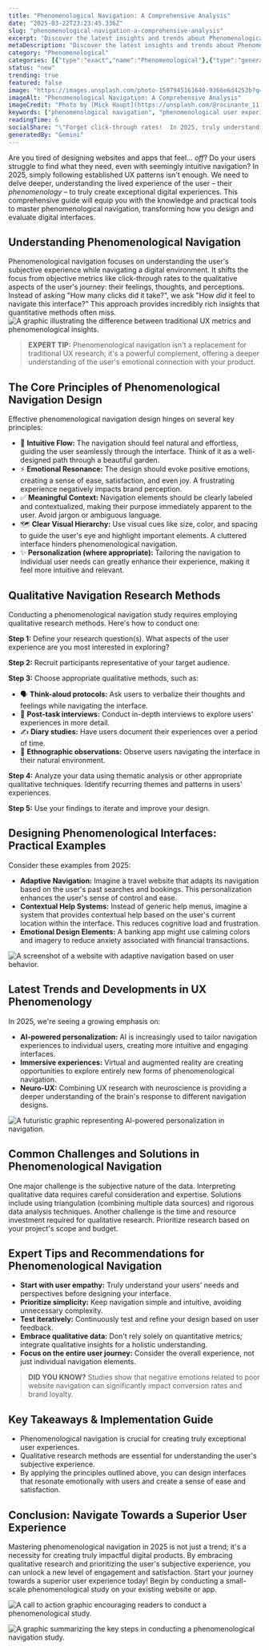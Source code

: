 ```yaml
---
title: "Phenomenological Navigation: A Comprehensive Analysis"
date: "2025-03-22T23:23:45.336Z"
slug: "phenomenological-navigation-a-comprehensive-analysis"
excerpt: "Discover the latest insights and trends about Phenomenological Navigation. This comprehensive guide covers everything you need to know about Phenomenological Navigation in 2025."
metaDescription: "Discover the latest insights and trends about Phenomenological Navigation. This comprehensive guide covers everything you need to know about Phenomenologic..."
category: "Phenomenological"
categories: [{"type":"exact","name":"Phenomenological"},{"type":"general","name":"Human-Computer Interaction"},{"type":"medium","name":"User Experience Design"},{"type":"specific","name":"Interactive Systems"},{"type":"niche","name":"Cognitive Mapping"}]
status: "new"
trending: true
featured: false
image: "https://images.unsplash.com/photo-1597945161640-9366e6d4253b?q=85&w=1200&fit=max&fm=webp&auto=compress"
imageAlt: "Phenomenological Navigation: A Comprehensive Analysis"
imageCredit: "Photo by [Mick Haupt](https://unsplash.com/@rocinante_11) on Unsplash"
keywords: ["phenomenological navigation", "phenomenological user experience", "UX phenomenology", "qualitative navigation research", "user experience phenomenology", "designing phenomenological interfaces", "phenomenological navigation design principles", "improve website navigation phenomenology", "best practices phenomenological navigation", "how to conduct phenomenological navigation study"]
readingTime: 6
socialShare: "\"Forget click-through rates!  In 2025, truly understanding the feeling of your website navigation is the key to unlocking exceptional user experiences.\""
generatedBy: "Gemini"
---
```




Are you tired of designing websites and apps that feel… *off*?  Do your users struggle to find what they need, even with seemingly intuitive navigation?  In 2025, simply following established UX patterns isn't enough.  We need to delve deeper, understanding the lived experience of the user – their *phenomenology* – to truly create exceptional digital experiences. This comprehensive guide will equip you with the knowledge and practical tools to master phenomenological navigation, transforming how you design and evaluate digital interfaces.

## Understanding Phenomenological Navigation

Phenomenological navigation focuses on understanding the user's subjective experience while navigating a digital environment. It shifts the focus from objective metrics like click-through rates to the qualitative aspects of the user's journey: their feelings, thoughts, and perceptions.  Instead of asking "How many clicks did it take?", we ask "How *did* it feel to navigate this interface?" This approach provides incredibly rich insights that quantitative methods often miss.  ![A graphic illustrating the difference between traditional UX metrics and phenomenological insights.](https://images.unsplash.com/photo-1597945161640-9366e6d4253b?q=85&w=1200&fit=max&fm=webp&auto=compress)

> **EXPERT TIP:**  Phenomenological navigation isn't a replacement for traditional UX research; it's a powerful complement, offering a deeper understanding of the user's emotional connection with your product.

##  The Core Principles of Phenomenological Navigation Design

Effective phenomenological navigation design hinges on several key principles:

* 🔑 **Intuitive Flow:** The navigation should feel natural and effortless, guiding the user seamlessly through the interface.  Think of it as a well-designed path through a beautiful garden.
* ⚡ **Emotional Resonance:**  The design should evoke positive emotions, creating a sense of ease, satisfaction, and even joy.  A frustrating experience negatively impacts brand perception.
* ✅ **Meaningful Context:**  Navigation elements should be clearly labeled and contextualized, making their purpose immediately apparent to the user.  Avoid jargon or ambiguous language.
* 🗺️ **Clear Visual Hierarchy:**  Use visual cues like size, color, and spacing to guide the user's eye and highlight important elements.  A cluttered interface hinders phenomenological navigation.
* ✨ **Personalization (where appropriate):**  Tailoring the navigation to individual user needs can greatly enhance their experience, making it feel more intuitive and relevant.

## Qualitative Navigation Research Methods

Conducting a phenomenological navigation study requires employing qualitative research methods. Here's how to conduct one:

**Step 1:** Define your research question(s). What aspects of the user experience are you most interested in exploring?

**Step 2:** Recruit participants representative of your target audience.

**Step 3:** Choose appropriate qualitative methods, such as:

* 🗣️ **Think-aloud protocols:** Ask users to verbalize their thoughts and feelings while navigating the interface.
* 📝 **Post-task interviews:** Conduct in-depth interviews to explore users' experiences in more detail.
* ✍️ **Diary studies:** Have users document their experiences over a period of time.
* 🎥 **Ethnographic observations:** Observe users navigating the interface in their natural environment.

**Step 4:** Analyze your data using thematic analysis or other appropriate qualitative techniques. Identify recurring themes and patterns in users' experiences.

**Step 5:**  Use your findings to iterate and improve your design.

## Designing Phenomenological Interfaces: Practical Examples

Consider these examples from 2025:

* **Adaptive Navigation:**  Imagine a travel website that adapts its navigation based on the user's past searches and bookings. This personalization enhances the user's sense of control and ease.
* **Contextual Help Systems:**  Instead of generic help menus, imagine a system that provides contextual help based on the user's current location within the interface. This reduces cognitive load and frustration.
* **Emotional Design Elements:** A banking app might use calming colors and imagery to reduce anxiety associated with financial transactions.

![A screenshot of a website with adaptive navigation based on user behavior.](https://images.unsplash.com/photo-1574687175185-2ae934728bd8?q=85&w=1200&fit=max&fm=webp&auto=compress)

##  Latest Trends and Developments in UX Phenomenology

In 2025, we're seeing a growing emphasis on:

* **AI-powered personalization:** AI is increasingly used to tailor navigation experiences to individual users, creating more intuitive and engaging interfaces.
* **Immersive experiences:** Virtual and augmented reality are creating opportunities to explore entirely new forms of phenomenological navigation.
* **Neuro-UX:**  Combining UX research with neuroscience is providing a deeper understanding of the brain's response to different navigation designs.

![A futuristic graphic representing AI-powered personalization in navigation.](https://images.unsplash.com/photo-1579847665644-0f486cb58b1b?q=85&w=1200&fit=max&fm=webp&auto=compress)

## Common Challenges and Solutions in Phenomenological Navigation

One major challenge is the subjective nature of the data.  Interpreting qualitative data requires careful consideration and expertise.  Solutions include using triangulation (combining multiple data sources) and rigorous data analysis techniques.  Another challenge is the time and resource investment required for qualitative research.  Prioritize research based on your project's scope and budget.

## Expert Tips and Recommendations for Phenomenological Navigation

*  **Start with user empathy:**  Truly understand your users' needs and perspectives before designing your interface.
*  **Prioritize simplicity:**  Keep navigation simple and intuitive, avoiding unnecessary complexity.
*  **Test iteratively:**  Continuously test and refine your design based on user feedback.
*  **Embrace qualitative data:**  Don't rely solely on quantitative metrics; integrate qualitative insights for a holistic understanding.
*  **Focus on the entire user journey:**  Consider the overall experience, not just individual navigation elements.

> **DID YOU KNOW?**  Studies show that negative emotions related to poor website navigation can significantly impact conversion rates and brand loyalty.

## Key Takeaways & Implementation Guide

* Phenomenological navigation is crucial for creating truly exceptional user experiences.
* Qualitative research methods are essential for understanding the user's subjective experience.
* By applying the principles outlined above, you can design interfaces that resonate emotionally with users and create a sense of ease and satisfaction.

## Conclusion: Navigate Towards a Superior User Experience

Mastering phenomenological navigation in 2025 is not just a trend; it's a necessity for creating truly impactful digital products. By embracing qualitative research and prioritizing the user's subjective experience, you can unlock a new level of engagement and satisfaction.  Start your journey towards a superior user experience today!  Begin by conducting a small-scale phenomenological study on your existing website or app.

![A call to action graphic encouraging readers to conduct a phenomenological study.](https://images.unsplash.com/photo-1578323757901-01ee4fc29f61?q=85&w=1200&fit=max&fm=webp&auto=compress)

![A graphic summarizing the key steps in conducting a phenomenological navigation study.](https://images.unsplash.com/photo-1573484557881-b41d2987fd0f?q=85&w=1200&fit=max&fm=webp&auto=compress)

